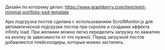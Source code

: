 Дизайн по которому делал: https://www.graphberry.com/item/mint-minimal-portfolio-psd-template

Ajax подгрузка постов сделана с использованием ScrollMonitor.js для автоматической подгрузки постов при скролле и создания эффекта infinity load. При желании можно легко переделать загрузку по нажатию на кнопку (в зависимости от что нужно). Перед загрузкой постов добавляются плейсхолдеры, которые можно застилить.
